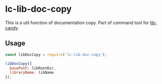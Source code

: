 # lc-lib-doc-copy

This is a util function of documentation copy. Part of command tool for [lib-candy](https://github.com/sixwinds/lib-candy).

## Usage
```javascript
const libDocCopy = require('lc-lib-doc-copy');

libDocCopy({
  basePath: libRootDir,
  libraryName: libName
});
```